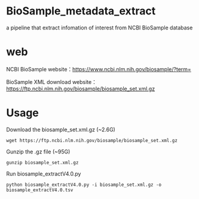 # BioSample_metadata_extract
a pipeline that extract infomation of interest from NCBI BioSample database
# web
NCBI BioSample website：https://www.ncbi.nlm.nih.gov/biosample/?term=

BioSample XML download website：https://ftp.ncbi.nlm.nih.gov/biosample/biosample_set.xml.gz

# Usage
Download the biosample_set.xml.gz (~2.6G)
```
wget https://ftp.ncbi.nlm.nih.gov/biosample/biosample_set.xml.gz
```
Gunzip the .gz file (~95G)
```
gunzip biosample_set.xml.gz
```
Run biosample_extractV4.0.py
```
python biosample_extractV4.0.py -i biosample_set.xml.gz -o biosample_extractV4.0.tsv
```
